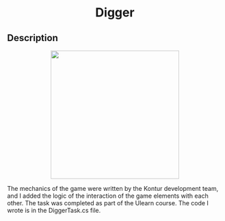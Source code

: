 <h1 align="center">Digger</h1>
<h2>Description</h2>
<p align="center">
<img src="https://i.postimg.cc/ZnLVZ7Td/image.png" width=300 height=300></p>
The mechanics of the game were written by the Kontur development team, and I added the logic of the interaction 
of the game elements with each other. The task was completed as part of the Ulearn course.
The code I wrote is in the DiggerTask.cs file.
